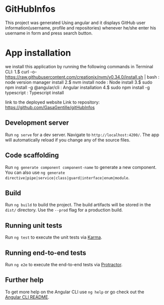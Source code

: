 # GitHubInfos

This project was generated Using angular and it displays GitHub user information(username, profile and repositories) whenever he/she enter his username in form and press search button.

# App installation
we install this application by running the following commands in Terminal CLI: 1.$ curl -o- https://raw.githubusercontent.com/creationix/nvm/v0.34.0/install.sh | bash : node version manager install 2.$ nvm install node : Node install 3.$ sudo npm install -g @angular/cli : Angular installation 4.$ sudo npm install -g typescript : Typescript install

link to the deployed website
Link to repository: https://github.com/GasaGentille/gitHubInfos

## Development server

Run `ng serve` for a dev server. Navigate to `http://localhost:4200/`. The app will automatically reload if you change any of the source files.

## Code scaffolding

Run `ng generate component component-name` to generate a new component. You can also use `ng generate directive|pipe|service|class|guard|interface|enum|module`.

## Build

Run `ng build` to build the project. The build artifacts will be stored in the `dist/` directory. Use the `--prod` flag for a production build.

## Running unit tests

Run `ng test` to execute the unit tests via [Karma](https://karma-runner.github.io).

## Running end-to-end tests

Run `ng e2e` to execute the end-to-end tests via [Protractor](http://www.protractortest.org/).

## Further help

To get more help on the Angular CLI use `ng help` or go check out the [Angular CLI README](https://github.com/angular/angular-cli/blob/master/README.md).



